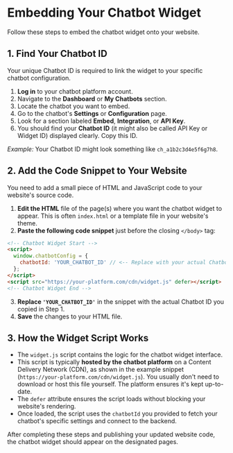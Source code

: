 # Embedding Your Chatbot Widget

Follow these steps to embed the chatbot widget onto your website.

## 1. Find Your Chatbot ID

Your unique Chatbot ID is required to link the widget to your specific chatbot configuration.

1.  **Log in** to your chatbot platform account.
2.  Navigate to the **Dashboard** or **My Chatbots** section.
3.  Locate the chatbot you want to embed.
4.  Go to the chatbot's **Settings** or **Configuration** page.
5.  Look for a section labeled **Embed**, **Integration**, or **API Key**.
6.  You should find your **Chatbot ID** (it might also be called API Key or Widget ID) displayed clearly. Copy this ID.

*Example:* Your Chatbot ID might look something like `ch_a1b2c3d4e5f6g7h8`.

## 2. Add the Code Snippet to Your Website

You need to add a small piece of HTML and JavaScript code to your website's source code.

1.  **Edit the HTML** file of the page(s) where you want the chatbot widget to appear. This is often `index.html` or a template file in your website's theme.
2.  **Paste the following code snippet** just before the closing `</body>` tag:

```html
<!-- Chatbot Widget Start -->
<script>
  window.chatbotConfig = {
    chatbotId: 'YOUR_CHATBOT_ID' // <-- Replace with your actual Chatbot ID
  };
</script>
<script src="https://your-platform.com/cdn/widget.js" defer></script>
<!-- Chatbot Widget End -->
```

3.  **Replace `'YOUR_CHATBOT_ID'`** in the snippet with the actual Chatbot ID you copied in Step 1.
4.  **Save** the changes to your HTML file.

## 3. How the Widget Script Works

*   The `widget.js` script contains the logic for the chatbot widget interface.
*   This script is typically **hosted by the chatbot platform** on a Content Delivery Network (CDN), as shown in the example snippet (`https://your-platform.com/cdn/widget.js`). You usually don't need to download or host this file yourself. The platform ensures it's kept up-to-date.
*   The `defer` attribute ensures the script loads without blocking your website's rendering.
*   Once loaded, the script uses the `chatbotId` you provided to fetch your chatbot's specific settings and connect to the backend.

After completing these steps and publishing your updated website code, the chatbot widget should appear on the designated pages.